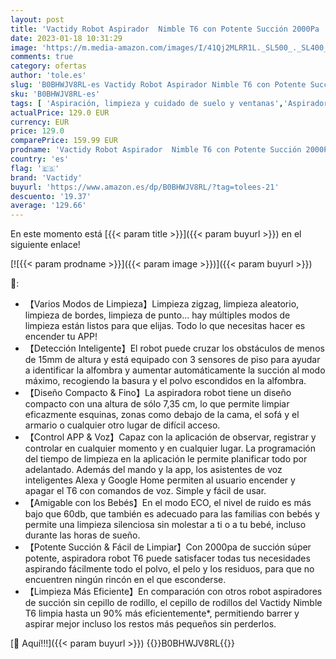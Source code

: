 ```yaml
---
layout: post
title: 'Vactidy Robot Aspirador  Nimble T6 con Potente Succión 2000Pa  4 Modos de Limpieza  Detección Inteligente  2600mAh  Silencioso  Control por App  Alexa y Mando  para Mascotas  Suelo Duro y Alfombra'
date: 2023-01-18 10:31:29
image: 'https://m.media-amazon.com/images/I/41Qj2MLRR1L._SL500_._SL400_.jpg'
comments: true
category: ofertas
author: 'tole.es'
slug: 'B0BHWJV8RL-es Vactidy Robot Aspirador Nimble T6 con Potente Succión...'
sku: 'B0BHWJV8RL-es'
tags: [ 'Aspiración, limpieza y cuidado de suelo y ventanas','Aspiradoras','Hogar y cocina','Robots aspiradores','alexa','vactidy','🇪🇸', ]
actualPrice: 129.0 EUR
currency: EUR
price: 129.0
comparePrice: 159.99 EUR
prodname: 'Vactidy Robot Aspirador  Nimble T6 con Potente Succión 2000Pa  4 Modos de Limpieza  Detección Inteligente  2600mAh  Silencioso  Control por App  Alexa y Mando  para Mascotas  Suelo Duro y Alfombra'
country: 'es'
flag: '🇪🇸'
brand: 'Vactidy'
buyurl: 'https://www.amazon.es/dp/B0BHWJV8RL/?tag=tolees-21'
descuento: '19.37'
average: '129.66'
---
```


En este momento está [{{< param title >}}]({{< param buyurl >}}) en el siguiente enlace!

[![{{< param prodname >}}]({{< param image >}})]({{< param buyurl >}})

🔎:

- 【Varios Modos de Limpieza】Limpieza zigzag, limpieza aleatorio, limpieza de bordes, limpieza de punto... hay múltiples modos de limpieza están listos para que elijas. Todo lo que necesitas hacer es encender tu APP!
- 【Detección Inteligente】El robot puede cruzar los obstáculos de menos de 15mm de altura y está equipado con 3 sensores de piso para ayudar a identificar la alfombra y aumentar automáticamente la succión al modo máximo, recogiendo la basura y el polvo escondidos en la alfombra.
- 【Diseño Compacto & Fino】La aspiradora robot tiene un diseño compacto con una altura de sólo 7,35 cm, lo que permite limpiar eficazmente esquinas, zonas como debajo de la cama, el sofá y el armario o cualquier otro lugar de difícil acceso.
- 【Control APP & Voz】Capaz con la aplicación de observar, registrar y controlar en cualquier momento y en cualquier lugar. La programación del tiempo de limpieza en la aplicación le permite planificar todo por adelantado. Además del mando y la app, los asistentes de voz inteligentes Alexa y Google Home permiten al usuario encender y apagar el T6 con comandos de voz. Simple y fácil de usar.
- 【Amigable con los Bebés】En el modo ECO, el nivel de ruido es más bajo que 60db, que también es adecuado para las familias con bebés y permite una limpieza silenciosa sin molestar a ti o a tu bebé, incluso durante las horas de sueño.
- 【Potente Succión & Fácil de Limpiar】Con 2000pa de succión súper potente, aspiradora robot T6 puede satisfacer todas tus necesidades aspirando fácilmente todo el polvo, el pelo y los residuos, para que no encuentren ningún rincón en el que esconderse.
- 【Limpieza Más Eficiente】En comparación con otros robot aspiradores de succión sin cepillo de rodillo, el cepillo de rodillos del Vactidy Nimble T6 limpia hasta un 90% más eficientemente*, permitiendo barrer y aspirar mejor incluso los restos más pequeños sin perderlos.

[🛒 Aquí!!!]({{< param buyurl >}})
{{<world>}}B0BHWJV8RL{{</world>}}
